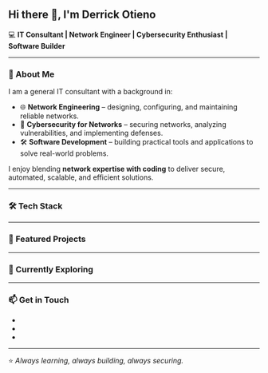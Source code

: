 ##  Hi there 👋, I'm Derrick Otieno


💻 **IT Consultant | Network Engineer | Cybersecurity Enthusiast | Software Builder**

---

### 🚀 About Me
I am a general IT consultant with a background in:
- 🌐 **Network Engineering** – designing, configuring, and maintaining reliable networks. 
- 🔐 **Cybersecurity for Networks** – securing networks, analyzing vulnerabilities, and implementing defenses. 
- 🛠️ **Software Development** – building practical tools and applications to solve real-world problems. 

I enjoy blending **network expertise with coding** to deliver secure, automated, scalable, and efficient solutions. 

---

### 🛠️ Tech Stack

---

### 📌 Featured Projects

---

### 🌱 Currently Exploring

---

### 📫 Get in Touch
- 
-  
- 

---

⭐️ *Always learning, always building, always securing.*

